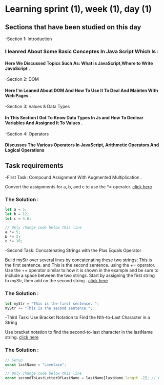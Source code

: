 
# Learning sprint (1), week (1), day (1) 
## Sections that have been studied on this day
-Section 1: Introduction 
### I leanred About Some Basic Conceptes In Java Script Which Is :
#### Here We Discussed Topics Such As: What is JavaScript,Where to Write JavaScript .
-Section 2: DOM
#### Here I'm Leaned About DOM And How To Use It To Deal And Mainten With Web Pages .
-Section 3: Values & Data Types
#### In This Section I Got To Know Data Types In Js and How To Declear Variables And Assigned It To Values .
-Section 4: Operators 
#### Discusses The Various Operators In JavaScript, Arithmetic Operators And Logical Operations

## Task requirements
-First Task: Compound Assignment With Augmented Multiplication .

Convert the assignments for a, b, and c to use the *= operator. [click here](https://www.freecodecamp.org/learn/javascript-algorithms-and-data-structures/basic-javascript/compound-assignment-with-augmented-multiplication) 

### The Solution :
```js
let a = 5;
let b = 12;
let c = 4.6;

// Only change code below this line
a *= 5;
b *= 3;
c *= 10;
```
-Second Task: Concatenating Strings with the Plus Equals Operator

Build myStr over several lines by concatenating these two strings: This is the first sentence. and This is the second sentence. using the += operator. Use the += operator similar to how it is shown in the example and be sure to include a space between the two strings. Start by assigning the first string to myStr, then add on the second string . [click here](https://www.freecodecamp.org/learn/javascript-algorithms-and-data-structures/basic-javascript/concatenating-strings-with-the-plus-equals-operator) 



### The Solution :
```js
let myStr = "This is the first sentence. ";
myStr += "This is the second sentence.";
```
-Third Task: Use Bracket Notation to Find the Nth-to-Last Character in a String

Use bracket notation to find the second-to-last character in the lastName string. [click here](https://www.freecodecamp.org/learn/javascript-algorithms-and-data-structures/basic-javascript/use-bracket-notation-to-find-the-nth-to-last-character-in-a-string)

### The Solution :
```js
// Setup
const lastName = "Lovelace";

// Only change code below this line
const secondToLastLetterOfLastName = lastName[lastName.length -2]; // Change this line
```
